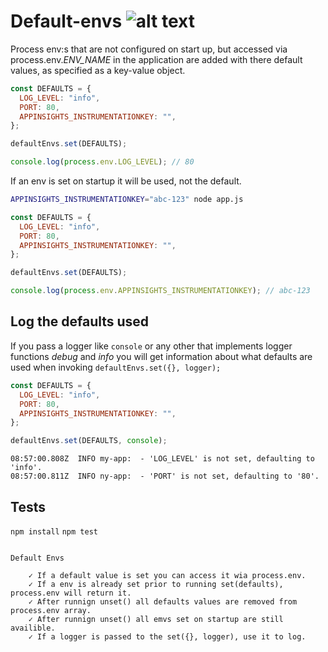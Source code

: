 # Default-envs ![alt text](https://api.travis-ci.org/KTH/default-envs.svg?branch=master)

Process env:s that are not configured on start up, but accessed via process.env._ENV_NAME_ in the application are added with there default values, as specified as a key-value object.

```javascript
const DEFAULTS = {
  LOG_LEVEL: "info",
  PORT: 80,
  APPINSIGHTS_INSTRUMENTATIONKEY: "",
};

defaultEnvs.set(DEFAULTS);

console.log(process.env.LOG_LEVEL); // 80
```

If an env is set on startup it will be used, not the default.

```bash
APPINSIGHTS_INSTRUMENTATIONKEY="abc-123" node app.js
```

```javascript
const DEFAULTS = {
  LOG_LEVEL: "info",
  PORT: 80,
  APPINSIGHTS_INSTRUMENTATIONKEY: "",
};

defaultEnvs.set(DEFAULTS);

console.log(process.env.APPINSIGHTS_INSTRUMENTATIONKEY); // abc-123
```

## Log the defaults used

If you pass a logger like `console` or any other that implements logger functions _debug_ and _info_ you will get information about what defaults are used when invoking `defaultEnvs.set({}, logger);`

```javascript
const DEFAULTS = {
  LOG_LEVEL: "info",
  PORT: 80,
  APPINSIGHTS_INSTRUMENTATIONKEY: "",
};

defaultEnvs.set(DEFAULTS, console);
```

```log
08:57:00.808Z  INFO my-app:  - 'LOG_LEVEL' is not set, defaulting to 'info'.
08:57:00.811Z  INFO ny-app:  - 'PORT' is not set, defaulting to '80'.
```

## Tests

`npm install`
`npm test`

```log

Default Envs

    ✓ If a default value is set you can access it wia process.env.
    ✓ If a env is already set prior to running set(defaults), process.env will return it.
    ✓ After runnign unset() all defaults values are removed from process.env array.
    ✓ After runnign unset() all emvs set on startup are still availible.
    ✓ If a logger is passed to the set({}, logger), use it to log.

```
